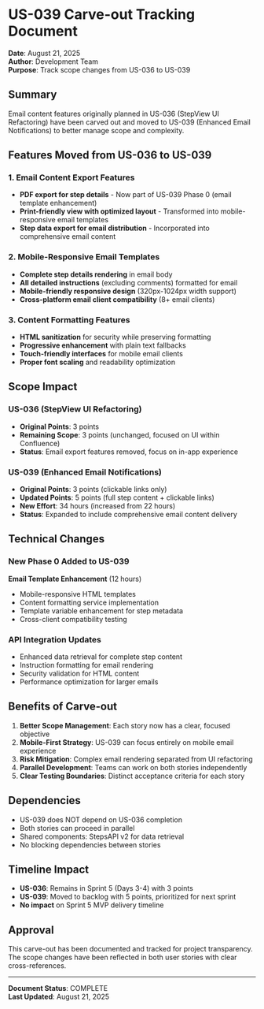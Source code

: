 # US-039 Carve-out Tracking Document

**Date**: August 21, 2025  
**Author**: Development Team  
**Purpose**: Track scope changes from US-036 to US-039

## Summary

Email content features originally planned in US-036 (StepView UI Refactoring) have been carved out and moved to US-039 (Enhanced Email Notifications) to better manage scope and complexity.

## Features Moved from US-036 to US-039

### 1. Email Content Export Features

- **PDF export for step details** - Now part of US-039 Phase 0 (email template enhancement)
- **Print-friendly view with optimized layout** - Transformed into mobile-responsive email templates
- **Step data export for email distribution** - Incorporated into comprehensive email content

### 2. Mobile-Responsive Email Templates

- **Complete step details rendering** in email body
- **All detailed instructions** (excluding comments) formatted for email
- **Mobile-friendly responsive design** (320px-1024px width support)
- **Cross-platform email client compatibility** (8+ email clients)

### 3. Content Formatting Features

- **HTML sanitization** for security while preserving formatting
- **Progressive enhancement** with plain text fallbacks
- **Touch-friendly interfaces** for mobile email clients
- **Proper font scaling** and readability optimization

## Scope Impact

### US-036 (StepView UI Refactoring)

- **Original Points**: 3 points
- **Remaining Scope**: 3 points (unchanged, focused on UI within Confluence)
- **Status**: Email export features removed, focus on in-app experience

### US-039 (Enhanced Email Notifications)

- **Original Points**: 3 points (clickable links only)
- **Updated Points**: 5 points (full step content + clickable links)
- **New Effort**: 34 hours (increased from 22 hours)
- **Status**: Expanded to include comprehensive email content delivery

## Technical Changes

### New Phase 0 Added to US-039

**Email Template Enhancement** (12 hours)

- Mobile-responsive HTML templates
- Content formatting service implementation
- Template variable enhancement for step metadata
- Cross-client compatibility testing

### API Integration Updates

- Enhanced data retrieval for complete step content
- Instruction formatting for email rendering
- Security validation for HTML content
- Performance optimization for larger emails

## Benefits of Carve-out

1. **Better Scope Management**: Each story now has a clear, focused objective
2. **Mobile-First Strategy**: US-039 can focus entirely on mobile email experience
3. **Risk Mitigation**: Complex email rendering separated from UI refactoring
4. **Parallel Development**: Teams can work on both stories independently
5. **Clear Testing Boundaries**: Distinct acceptance criteria for each story

## Dependencies

- US-039 does NOT depend on US-036 completion
- Both stories can proceed in parallel
- Shared components: StepsAPI v2 for data retrieval
- No blocking dependencies between stories

## Timeline Impact

- **US-036**: Remains in Sprint 5 (Days 3-4) with 3 points
- **US-039**: Moved to backlog with 5 points, prioritized for next sprint
- **No impact** on Sprint 5 MVP delivery timeline

## Approval

This carve-out has been documented and tracked for project transparency. The scope changes have been reflected in both user stories with clear cross-references.

---

**Document Status**: COMPLETE  
**Last Updated**: August 21, 2025
